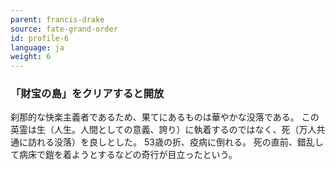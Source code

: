 ```yaml
---
parent: francis-drake
source: fate-grand-order
id: profile-6
language: ja
weight: 6
---
```


### 「財宝の島」をクリアすると開放

刹那的な快楽主義者であるため、果てにあるものは華やかな没落である。
この英霊は生（人生。人間としての意義、誇り）に執着するのではなく、死（万人共通に訪れる没落）を良しとした。
53歳の折、疫病に倒れる。
死の直前、錯乱して病床で鎧を着ようとするなどの奇行が目立ったという。
